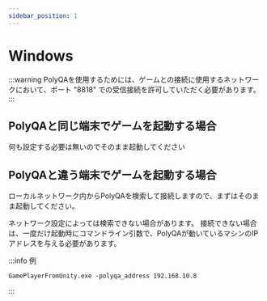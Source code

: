 ```yaml
---
sidebar_position: 1
---
```


# Windows

:::warning
PolyQAを使用するためには、ゲームとの接続に使用するネットワークにおいて、ポート "8818" での受信接続を許可していただく必要があります。
:::

## PolyQAと同じ端末でゲームを起動する場合

何も設定する必要は無いのでそのまま起動してください

## PolyQAと違う端末でゲームを起動する場合

ローカルネットワーク内からPolyQAを検索して接続しますので、まずはそのまま起動してください。

ネットワーク設定によっては検索できない場合があります。
接続できない場合は、一度だけ起動時にコマンドライン引数で、PolyQAが動いているマシンのIPアドレスを与える必要があります。

:::info 例
```
GamePlayerFromUnity.exe -polyqa_address 192.168.10.8
```
:::
